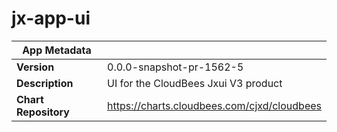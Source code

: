 # jx-app-ui

|App Metadata||
|---|---|
| **Version** | 0.0.0-snapshot-pr-1562-5 |
| **Description** | UI for the CloudBees Jxui V3 product |
| **Chart Repository** | https://charts.cloudbees.com/cjxd/cloudbees |
